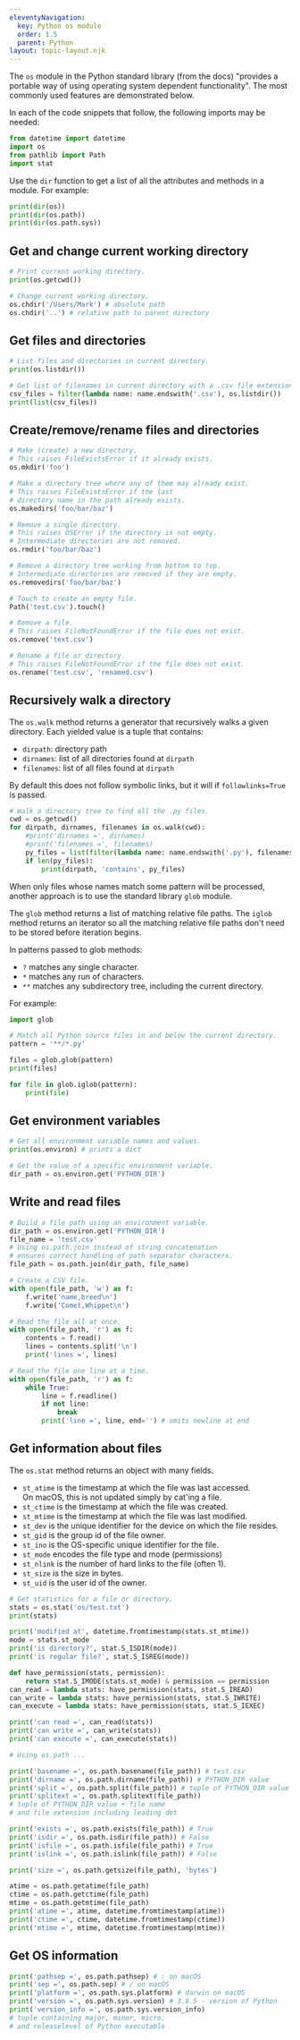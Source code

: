 ```yaml
---
eleventyNavigation:
  key: Python os module
  order: 1.5
  parent: Python
layout: topic-layout.njk
---
```


<!-- markdownlint-disable MD013 -->

The `os` module in the Python standard library (from the docs)
"provides a portable way of using operating system dependent functionality".
The most commonly used features are demonstrated below.

In each of the code snippets that follow,
the following imports may be needed:

```python
from datetime import datetime
import os
from pathlib import Path
import stat
```

Use the `dir` function to get a list of
all the attributes and methods in a module.
For example:

```python
print(dir(os))
print(dir(os.path))
print(dir(os.path.sys))
```

## Get and change current working directory

```python
# Print current working directory.
print(os.getcwd())

# Change current working directory.
os.chdir('/Users/Mark') # absolute path
os.chdir('..') # relative path to parent directory
```

## Get files and directories

```python
# List files and directories in current directory.
print(os.listdir())

# Get list of filenames in current directory with a .csv file extension.
csv_files = filter(lambda name: name.endswith('.csv'), os.listdir())
print(list(csv_files))
```

## Create/remove/rename files and directories

```python
# Make (create) a new directory.
# This raises FileExistsError if it already exists.
os.mkdir('foo')

# Make a directory tree where any of them may already exist.
# This raises FileExistsError if the last
# directory name in the path already exists.
os.makedirs('foo/bar/baz')

# Remove a single directory.
# This raises OSError if the directory is not empty.
# Intermediate directories are not removed.
os.rmdir('foo/bar/baz')

# Remove a directory tree working from bottom to top.
# Intermediate directories are removed if they are empty.
os.removedirs('foo/bar/baz')

# Touch to create an empty file.
Path('test.csv').touch()

# Remove a file.
# This raises FileNotFoundError if the file does not exist.
os.remove('text.csv')

# Rename a file or directory.
# This raises FileNotFoundError if the file does not exist.
os.rename('test.csv', 'renamed.csv')
```

## Recursively walk a directory

The `os.walk` method returns a generator
that recursively walks a given directory.
Each yielded value is a tuple that contains:

- `dirpath`: directory path
- `dirnames`: list of all directories found at `dirpath`
- `filenames`: list of all files found at `dirpath`

By default this does not follow symbolic links,
but it will if `followlinks=True` is passed.

```python
# Walk a directory tree to find all the .py files.
cwd = os.getcwd()
for dirpath, dirnames, filenames in os.walk(cwd):
    #print('dirnames =', dirnames)
    #print('filenames =', filenames)
    py_files = list(filter(lambda name: name.endswith('.py'), filenames))
    if len(py_files):
        print(dirpath, 'contains', py_files)
```

When only files whose names match some pattern will be processed,
another approach is to use the standard library `glob` module.

The `glob` method returns a list of matching relative file paths.
The `iglob` method returns an iterator so all the matching
relative file paths don't need to be stored before iteration begins.

In patterns passed to glob methods:

- `?` matches any single character.
- `*` matches any run of characters.
- `**` matches any subdirectory tree, including the current directory.

For example:

```python
import glob

# Match all Python source files in and below the current directory.
pattern = '**/*.py'

files = glob.glob(pattern)
print(files)

for file in glob.iglob(pattern):
    print(file)
```

## Get environment variables

```python
# Get all environment variable names and values.
print(os.environ) # prints a dict

# Get the value of a specific environment variable.
dir_path = os.environ.get('PYTHON_DIR')
```

## Write and read files

```python
# Build a file path using an environment variable.
dir_path = os.environ.get('PYTHON_DIR')
file_name = 'test.csv'
# Using os.path.join instead of string concatenation
# ensures correct handling of path separator characters.
file_path = os.path.join(dir_path, file_name)

# Create a CSV file.
with open(file_path, 'w') as f:
    f.write('name,breed\n')
    f.write('Comet,Whippet\n')

# Read the file all at once.
with open(file_path, 'r') as f:
    contents = f.read()
    lines = contents.split('\n')
    print('lines =', lines)

# Read the file one line at a time.
with open(file_path, 'r') as f:
    while True:
        line = f.readline()
        if not line:
            break
        print('line =', line, end='') # omits newline at end
```

## Get information about files

The `os.stat` method returns an object with many fields.

- `st_atime` is the timestamp at which the file was last accessed.  
   On macOS, this is not updated simply by cat'ing a file.
- `st_ctime` is the timestamp at which the file was created.
- `st_mtime` is the timestamp at which the file was last modified.
- `st_dev` is the unique identifier for the device on which the file resides.
- `st_gid` is the group id of the file owner.
- `st_ino` is the OS-specific unique identifier for the file.
- `st_mode` encodes the file type and mode (permissions)
- `st_nlink` is the number of hard links to the file (often 1).
- `st_size` is the size in bytes.
- `st_uid` is the user id of the owner.

```python
# Get statistics for a file or directory.
stats = os.stat('os/test.txt')
print(stats)

print('modified at', datetime.fromtimestamp(stats.st_mtime))
mode = stats.st_mode
print('is directory?', stat.S_ISDIR(mode))
print('is regular file?', stat.S_ISREG(mode))

def have_permission(stats, permission):
    return stat.S_IMODE(stats.st_mode) & permission == permission
can_read = lambda stats: have_permission(stats, stat.S_IREAD)
can_write = lambda stats: have_permission(stats, stat.S_IWRITE)
can_execute = lambda stats: have_permission(stats, stat.S_IEXEC)

print('can read =', can_read(stats))
print('can write =', can_write(stats))
print('can execute =', can_execute(stats))

# Using os.path ...

print('basename =', os.path.basename(file_path)) # test.csv
print('dirname =', os.path.dirname(file_path)) # PYTHON_DIR value
print('split =', os.path.split(file_path)) # tuple of PYTHON_DIR value and test.csv
print('splitext =', os.path.splitext(file_path))
# tuple of PYTHON_DIR value + file name
# and file extension including leading dot

print('exists =', os.path.exists(file_path)) # True
print('isdir =', os.path.isdir(file_path)) # False
print('isfile =', os.path.isfile(file_path)) # True
print('islink =', os.path.islink(file_path)) # False

print('size =', os.path.getsize(file_path), 'bytes')

atime = os.path.getatime(file_path)
ctime = os.path.getctime(file_path)
mtime = os.path.getmtime(file_path)
print('atime =', atime, datetime.fromtimestamp(atime))
print('ctime =', ctime, datetime.fromtimestamp(ctime))
print('mtime =', mtime, datetime.fromtimestamp(mtime))
```

## Get OS information

```python
print('pathsep =', os.path.pathsep) # : on macOS
print('sep =', os.path.sep) # / on macOS
print('platform =', os.path.sys.platform) # darwin on macOS
print('version =', os.path.sys.version) # 3.8.5 - version of Python
print('version_info =', os.path.sys.version_info)
# tuple containing major, minor, micro,
# and releaselevel of Python executable
```
